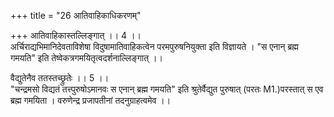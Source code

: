 +++
title = "26 आतिवाहिकाधिकरणम्"

+++
आतिवाहिकास्तल्लिङ्गात् ।। 4 ।।  
अर्चिराद्यभिमानिदेवताविशेषा विदुषामातिवाहिकत्वेन परमपुरुषनियुक्ता इति विज्ञायते । "स एनान् ब्रह्म गमयति" इति तेष्वेकत्रगमयितृत्वदर्शनाल्लिङ्गात् ।।

वैद्युतेनैव ततस्तच्छ्रुतेः ।। 5 ।।  
 "चन्द्रमसो विद्यतं तत्त्पुरुषोऽमानवः स एनान् ब्रह्म गमयति" इति श्रुतेर्वैद्युत पुरुषात् (परतः M1.)परस्तात् स एव ब्रह्म गमयिता । वरुणेन्द्र प्रजापतीनां तदनुग्राहत्वमेव ।।